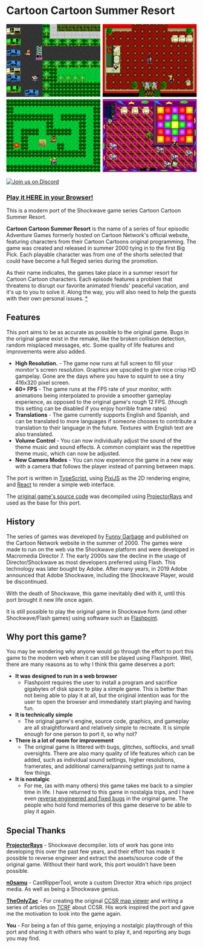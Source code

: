 # Cartoon Cartoon Summer Resort

![alt text](port/images/allepisodes.png)

<a href="https://discord.gg/ecnGChM6M4">
<img src="https://img.shields.io/discord/1023083621822771200?logo=discord" alt="Join us on Discord"></a>

### **[Play it HERE in your Browser!](https://mattbruv.github.io/ccsr)**

This is a modern port of the Shockwave game series Cartoon Cartoon Summer Resort.

**Cartoon Cartoon Summer Resort** is the name of a series of four episodic Adventure Games formerly hosted on Cartoon Network's official website, featuring characters from their Cartoon Cartoons original programming. The game was created and released in summer 2000 tying in to the first Big Pick. Each playable character was from one of the shorts selected that could have become a full fleged series during the promotion.

As their name indicates, the games take place in a summer resort for Cartoon Cartoon characters. Each episode features a problem that threatens to disrupt our favorite animated friends' peaceful vacation, and it's up to you to solve it. Along the way, you will also need to help the guests with their own personal issues.
[\*](https://tvtropes.org/pmwiki/pmwiki.php/VideoGame/CartoonCartoonSummerResort)

## Features

This port aims to be as accurate as possible to the original game. Bugs in the original game exist in the remake, like the broken collision detection, random misplaced messages, etc.
Some quality of life features and improvements were also added.

- **High Resolution.** - The game now runs at full screen to fill your monitor's screen resolution. Graphics are upscaled to give nice crisp HD gampelay. Gone are the days where you have to squint to see a tiny 416x320 pixel screen.
- **60+ FPS** - The game runs at the FPS rate of your monitor, with animations being interpolated to provide a smoother gameplay experience, as opposed to the original game's rough 12 FPS. (though this setting can be disabled if you enjoy horrible frame rates)
- **Translations** - The game currently supports English and Spanish, and can be translated to more languages if someone chooses to contribute a translation to their language in the future. Textures with English text are also translated.
- **Volume Control** - You can now individually adjust the sound of the theme music and sound effects. A common complaint was the repetitive theme music, which can now be adjusted.
- **New Camera Modes** - You can now experience the game in a new way with a camera that follows the player instead of panning between maps.

The port is written in [TypeScript](https://www.typescriptlang.org/),
using [PixiJS](https://pixijs.com/) as the 2D rendering engine, and [React](https://reactjs.org/) to render a simple web interface.

The [original game's source code](https://github.com/mattbruv/ccsr-source) was decompiled using [ProjectorRays](https://github.com/ProjectorRays/ProjectorRays) and used as the base for this port.

## History

The series of games was developed by [Funny Garbage](https://www.linkedin.com/company/funny-garbage/) and published on the Cartoon Network website in the summer of 2000.
The games were made to run on the web via the Shockwave platform and were developed in Macromedia Director 7.
The early 2000s saw the decline in the usage of Director/Shockwave as most developers preferred using Flash. This technology was later bought by Adobe. After many years, in 2019 Adobe announced that Adobe Shockwave, including the Shockwave Player, would be discontinued.

With the death of Shockwave, this game inevitably died with it, until this port brought it new life once again.

It is still possible to play the original game in Shockwave form (and other Shockwave/Flash games) using software such as [Flashpoint](https://en.wikipedia.org/wiki/BlueMaxima's_Flashpoint).

## Why port this game?

You may be wondering why anyone would go through the effort to port this game to the modern web when it can still be played using Flashpoint. Well, there are many reasons as to why I think this game deserves a port:

- **It was designed to run in a web browser**
  - Flashpoint requires the user to install a program and sacrifice gigabytes of disk space to play a simple game. This is better than not being able to play it at all, but the original intention was for the user to open the browser and immediately start playing and having fun.
- **It is technically simple**
  - The original game's engine, source code, graphics, and gameplay are all straightforward and relatively simple to recreate. It is simple enough for one person to port it, so why not?
- **There is a lot of room for improvement**
  - The original game is littered with bugs, glitches, softlocks, and small oversights. There are also many quality of life features which can be added, such as individual sound settings, higher resolutions, framerates, and additional camera/panning settings just to name a few things.
- **It is nostalgic**
  - For me, (as with many others) this game takes me back to a simpler time in life. I have returned to this game in nostalgia trips, and I have even [reverse engineered and fixed bugs](https://mattbruv.github.io/ccsr-bugfix/) in the original game. The people who hold fond memories of this game deserve to be able to play it again.

## Special Thanks

**[ProjectorRays](https://github.com/ProjectorRays/ProjectorRays)**
\- Shockwave decompiler. lots of work has gone into developing this over the past few years, and their effort has made it possible to reverse engineer and extract the assets/source code of the original game. Without their hard work, this port wouldn't have been possible.

**[n0samu](https://github.com/n0samu)**
\- CastRipperTool, wrote a custom Director Xtra which rips project media. As well as being a Shockwave genius.

**[TheOnlyZac](https://github.com/TheOnlyZac)**
\- For creating the original [CCSR map viewer](https://github.com/TheOnlyZac/ccsr-map-viewer) and writing a series of articles on [TCRF](<https://tcrf.net/Cartoon_Cartoon_Summer_Resort_(Episode_1:_Pool_Problems)>) about CCSR. His work inspired the port and gave me the motivation to look into the game again.

**You**
\- For being a fan of this game, enjoying a nostalgic playthrough of this port and sharing it with others who want to play it, and reporting any bugs you may find.

